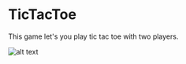 # TicTacToe
This game let's you play tic tac toe with two players.

![alt text](https://raw.githubusercontent.com/sannedonker/TicTacToe/blob/master/screenshot-TicTacToe.png)
